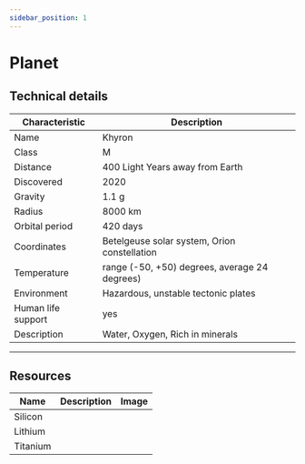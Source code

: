 ```yaml
---
sidebar_position: 1
---
```


# Planet

## Technical details

| Characteristic     | Description                                   |
|--------------------|-----------------------------------------------|
| Name               | Khyron                                        |
| Class              | M                                             |
| Distance           | 400 Light Years away from Earth               |
| Discovered         | 2020                                          |
| Gravity            | 1.1 g                                         |
| Radius             | 8000 km                                       |
| Orbital period     | 420 days                                      |
| Coordinates        | Betelgeuse solar system, Orion constellation  |
| Temperature        | range (-50, +50) degrees, average 24 degrees) |
| Environment        | Hazardous, unstable tectonic plates           |
| Human life support | yes                                           |
| Description        |  Water, Oxygen, Rich in minerals              |

---

## Resources

| Name     | Description | Image |
|----------|-------------|-------|
| Silicon  |             |       |
| Lithium  |             |       |
| Titanium |             |       |